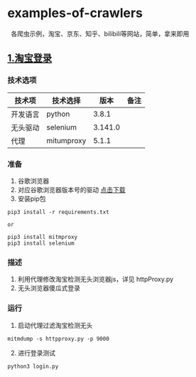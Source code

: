 # examples-of-crawlers
  各爬虫示例，淘宝、京东、知乎、bilibili等网站，简单，拿来即用

## [1.淘宝登录](./1.taobao.login/)

### 技术选项

| 技术项 | 技术选择 | 版本 |备注 |
| --- | --- | --- | --- |
| 开发语言 | python  |  3.8.1 | |
| 无头驱动 | selenium  |  3.141.0 | |
| 代理 | mitumproxy  |  5.1.1 | |

### 准备

1. 谷歌浏览器
2. 对应谷歌浏览器版本号的驱动 [点击下载](http://chromedriver.storage.googleapis.com/index.html)
3. 安装pip包
```
pip3 install -r requirements.txt

or 

pip3 install mitmproxy
pip3 install selenium
```  

### 描述
1. 利用代理修改淘宝检测无头浏览器js，详见 httpProxy.py
2. 无头浏览器傻瓜式登录

### 运行
1. 启动代理过滤淘宝检测无头
```
mitmdump -s httpproxy.py -p 9000
```

2. 进行登录测试
```
python3 login.py
```
